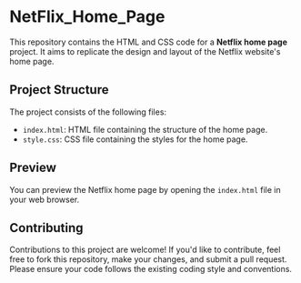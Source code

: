 # NetFlix_Home_Page

This repository contains the HTML and CSS code for a **Netflix home page** project. It aims to replicate the design and layout of the Netflix website's home page.

## Project Structure

The project consists of the following files:

- `index.html`: HTML file containing the structure of the home page.
- `style.css`: CSS file containing the styles for the home page.

## Preview

You can preview the Netflix home page by opening the `index.html` file in your web browser.

## Contributing

Contributions to this project are welcome! If you'd like to contribute, feel free to fork this repository, make your changes, and submit a pull request. Please ensure your code follows the existing coding style and conventions.
